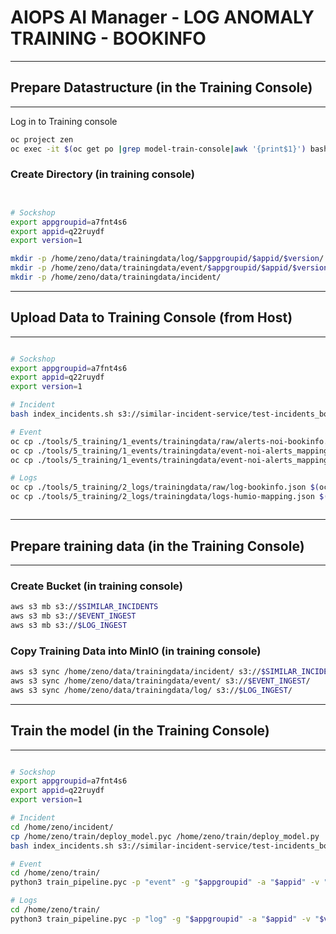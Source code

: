 # AIOPS AI Manager - LOG ANOMALY TRAINING - BOOKINFO



----------------------------------------------------------------------------------------------------------------------------------------------------------
## Prepare Datastructure (in the Training Console)
----------------------------------------------------------------------------------------------------------------------------------------------------------

Log in to Training console 

```bash
oc project zen
oc exec -it $(oc get po |grep model-train-console|awk '{print$1}') bash
```

### Create Directory (in training console)

```bash


# Sockshop
export appgroupid=a7fnt4s6
export appid=q22ruydf
export version=1

mkdir -p /home/zeno/data/trainingdata/log/$appgroupid/$appid/$version/
mkdir -p /home/zeno/data/trainingdata/event/$appgroupid/$appid/$version/raw
mkdir -p /home/zeno/data/trainingdata/incident/

```


----------------------------------------------------------------------------------------------------------------------------------------------------------
## Upload Data to Training Console (from Host)
----------------------------------------------------------------------------------------------------------------------------------------------------------

```bash

# Sockshop
export appgroupid=a7fnt4s6
export appid=q22ruydf
export version=1

# Incident
bash index_incidents.sh s3://similar-incident-service/test-incidents_bookinfo.json $appgroupid $appid

# Event
oc cp ./tools/5_training/1_events/trainingdata/raw/alerts-noi-bookinfo.json $(oc get po |grep model-train-console|awk '{print $1}'):/home/zeno/data/trainingdata/event/$appgroupid/$appid/$version/raw/noi-alerts.json
oc cp ./tools/5_training/1_events/trainingdata/event-noi-alerts_mapping.json $(oc get po |grep model-train-console|awk '{print $1}'):/home/zeno/data/trainingdata/event/$appgroupid/$appid/$version/mapping.json
oc cp ./tools/5_training/1_events/trainingdata/event-noi-alerts_mapping.json $(oc get po |grep model-train-console|awk '{print $1}'):/home/zeno/train/ingest_configs/event/$appgroupid-$appid-ingest_conf.json

# Logs
oc cp ./tools/5_training/2_logs/trainingdata/raw/log-bookinfo.json $(oc get po |grep model-train-console|awk '{print $1}'):/home/zeno/data/trainingdata/log/$appgroupid/$appid/$version/
oc cp ./tools/5_training/2_logs/trainingdata/logs-humio-mapping.json $(oc get po |grep model-train-console|awk '{print $1}'):/home/zeno/train/ingest_configs/log/$appgroupid-$appid-ingest_conf.json



```




----------------------------------------------------------------------------------------------------------------------------------------------------------
## Prepare training data (in the Training Console)
----------------------------------------------------------------------------------------------------------------------------------------------------------


### Create Bucket (in training console)

```bash
aws s3 mb s3://$SIMILAR_INCIDENTS
aws s3 mb s3://$EVENT_INGEST
aws s3 mb s3://$LOG_INGEST
```

### Copy Training Data into MinIO (in training console)

```bash
aws s3 sync /home/zeno/data/trainingdata/incident/ s3://$SIMILAR_INCIDENTS/
aws s3 sync /home/zeno/data/trainingdata/event/ s3://$EVENT_INGEST/
aws s3 sync /home/zeno/data/trainingdata/log/ s3://$LOG_INGEST/


```



----------------------------------------------------------------------------------------------------------------------------------------------------------
## Train the model  (in the Training Console)
----------------------------------------------------------------------------------------------------------------------------------------------------------


```bash

# Sockshop
export appgroupid=a7fnt4s6
export appid=q22ruydf
export version=1

# Incident
cd /home/zeno/incident/
cp /home/zeno/train/deploy_model.pyc /home/zeno/train/deploy_model.py
bash index_incidents.sh s3://similar-incident-service/test-incidents_bookinfo.json $appgroupid $appid

# Event
cd /home/zeno/train/
python3 train_pipeline.pyc -p "event" -g "$appgroupid" -a "$appid" -v "$version"

# Logs
cd /home/zeno/train/
python3 train_pipeline.pyc -p "log" -g "$appgroupid" -a "$appid" -v "$version"

```








